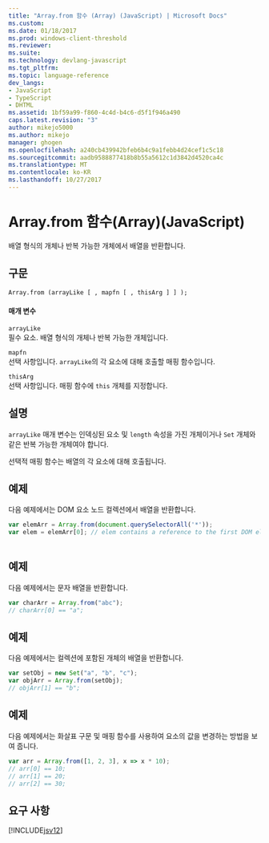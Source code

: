 ```yaml
---
title: "Array.from 함수 (Array) (JavaScript) | Microsoft Docs"
ms.custom: 
ms.date: 01/18/2017
ms.prod: windows-client-threshold
ms.reviewer: 
ms.suite: 
ms.technology: devlang-javascript
ms.tgt_pltfrm: 
ms.topic: language-reference
dev_langs:
- JavaScript
- TypeScript
- DHTML
ms.assetid: 1bf59a99-f860-4c4d-b4c6-d5f1f946a490
caps.latest.revision: "3"
author: mikejo5000
ms.author: mikejo
manager: ghogen
ms.openlocfilehash: a240cb439942bfeb6b4c9a1febb4d24cef1c5c18
ms.sourcegitcommit: aadb9588877418b8b55a5612c1d3842d4520ca4c
ms.translationtype: MT
ms.contentlocale: ko-KR
ms.lasthandoff: 10/27/2017
---
```

# <a name="arrayfrom-function-array-javascript"></a>Array.from 함수(Array)(JavaScript)
배열 형식의 개체나 반복 가능한 개체에서 배열을 반환합니다.  
  
## <a name="syntax"></a>구문  
  
```  
Array.from (arrayLike [ , mapfn [ , thisArg ] ] );  
```  
  
#### <a name="parameters"></a>매개 변수  
 `arrayLike`  
 필수 요소. 배열 형식의 개체나 반복 가능한 개체입니다.  
  
 `mapfn`  
 선택 사항입니다. `arrayLike`의 각 요소에 대해 호출할 매핑 함수입니다.  
  
 `thisArg`  
 선택 사항입니다. 매핑 함수에 `this` 개체를 지정합니다.  
  
## <a name="remarks"></a>설명  
 `arrayLike` 매개 변수는 인덱싱된 요소 및 `length` 속성을 가진 개체이거나 `Set` 개체와 같은 반복 가능한 개체여야 합니다.  
  
 선택적 매핑 함수는 배열의 각 요소에 대해 호출됩니다.  
  
## <a name="example"></a>예제  
 다음 예제에서는 DOM 요소 노드 컬렉션에서 배열을 반환합니다.  
  
```JavaScript  
var elemArr = Array.from(document.querySelectorAll('*'));  
var elem = elemArr[0]; // elem contains a reference to the first DOM element  
  
```  
  
## <a name="example"></a>예제  
 다음 예제에서는 문자 배열을 반환합니다.  
  
```JavaScript  
var charArr = Array.from("abc");  
// charArr[0] == "a";  
```  
  
## <a name="example"></a>예제  
 다음 예제에서는 컬렉션에 포함된 개체의 배열을 반환합니다.  
  
```JavaScript  
var setObj = new Set("a", "b", "c");  
var objArr = Array.from(setObj);  
// objArr[1] == "b";   
```  
  
## <a name="example"></a>예제  
 다음 예제에서는 화살표 구문 및 매핑 함수를 사용하여 요소의 값을 변경하는 방법을 보여 줍니다.  
  
```JavaScript  
var arr = Array.from([1, 2, 3], x => x * 10);  
// arr[0] == 10;  
// arr[1] == 20;  
// arr[2] == 30;  
```  
  
## <a name="requirements"></a>요구 사항  
 [!INCLUDE[jsv12](../../javascript/reference/includes/jsv12-md.md)]